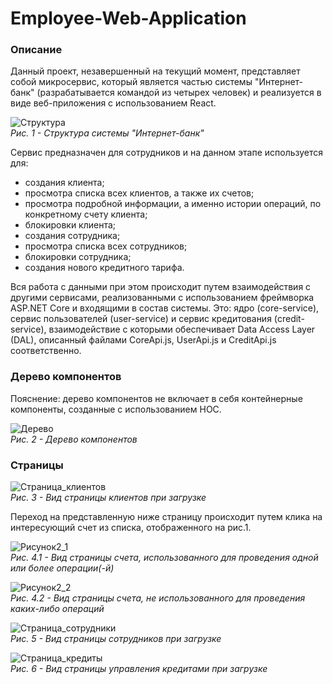 # Employee-Web-Application
### Описание 
Данный проект, незавершенный на текущий момент, представляет собой микросервис, который является частью системы "Интернет-банк" (разрабатывается командой из четырех человек) и реализуется в виде веб-приложения с использованием React.

![Структура](https://user-images.githubusercontent.com/80825993/228552713-657ae069-57ad-4700-a8e8-0c31dd3d8eed.PNG)<br>
_Рис. 1 - Структура системы "Интернет-банк"_

Сервис предназначен для сотрудников и на данном этапе используется для:
- создания клиента;
- просмотра списка всех клиентов, а также их счетов;
- просмотра подробной информации, а именно истории операций, по конкретному счету клиента;
- блокировки клиента;
- создания сотрудника;
- просмотра списка всех сотрудников;
- блокировки сотрудника;
- создания нового кредитного тарифа.

Вся работа с данными при этом происходит путем взаимодействия с другими сервисами, реализованными с использованием фреймворка ASP.NET Core и входящими в состав системы. Это: ядро (core-service), сервис пользователей (user-service) и сервис кредитования (credit-service), взаимодействие с которыми обеспечивает Data Access Layer (DAL), описанный файлами CoreApi.js, UserApi.js и CreditApi.js соответственно.

### Дерево компонентов
Пояснение: дерево компонентов не включает в себя контейнерные компоненты, созданные с использованием HOC.

![Дерево](https://user-images.githubusercontent.com/80825993/228545714-2bed41bf-b210-4d07-9d6c-0fb4e079bced.png)<br>
_Рис. 2 - Дерево компонентов_

### Страницы

![Страница_клиентов](https://user-images.githubusercontent.com/80825993/228550496-2194a68f-9ede-4411-994f-a3f8f9f953be.PNG)<br>
_Рис. 3 - Вид страницы клиентов при загрузке_

Переход на представленную ниже страницу происходит путем клика на интересующий счет из списка, отображенного на рис.1.

![Рисунок2_1](https://user-images.githubusercontent.com/80825993/228551433-7c0e977f-965e-4a92-9e4b-8e5090375c7f.PNG)<br>
_Рис. 4.1 - Вид страницы счета, использованного для проведения одной или более операции(-й)_

![Рисунок2_2](https://user-images.githubusercontent.com/80825993/228552070-95f06228-202d-4729-accb-e87dde147bd2.PNG)<br>
_Рис. 4.2 - Вид страницы счета, не использованного для проведения каких-либо операций_

![Страница_сотрудники](https://user-images.githubusercontent.com/80825993/226627874-7bb9a6d1-9083-4a58-83fb-020b18fdc3a9.PNG)<br>
_Рис. 5 - Вид страницы сотрудников при загрузке_

![Страница_кредиты](https://user-images.githubusercontent.com/80825993/226627977-9e82d2fc-48ce-4e78-b2f9-69576752d33f.PNG)<br>
_Рис. 6 - Вид страницы управления кредитами при загрузке_
